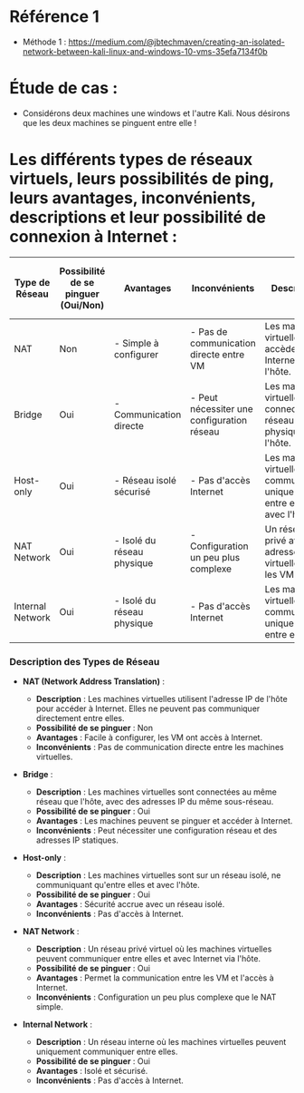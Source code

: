 # Référence 1
- Méthode 1 : 
https://medium.com/@jbtechmaven/creating-an-isolated-network-between-kali-linux-and-windows-10-vms-35efa7134f0b


# Étude de cas : 
- Considérons deux machines une windows et l'autre Kali. Nous désirons que les deux machines se pinguent entre elle !
  
# Les différents types de réseaux virtuels, leurs possibilités de ping, leurs avantages, inconvénients, descriptions et leur possibilité de connexion à Internet :

| Type de Réseau | Possibilité de se pinguer (Oui/Non) | Avantages                          | Inconvénients                         | Description                                                                 | Possibilité de se connecter à Internet (Oui/Non) |
|----------------|------------------------------------|-----------------------------------|--------------------------------------|-----------------------------------------------------------------------------|---------------------------------------------------|
| NAT            | Non                                | - Simple à configurer            | - Pas de communication directe entre VM | Les machines virtuelles accèdent à Internet via l'hôte.                     | Oui                                               |
| Bridge         | Oui                                | - Communication directe          | - Peut nécessiter une configuration réseau | Les machines virtuelles sont connectées au réseau physique de l'hôte.        | Oui                                               |
| Host-only      | Oui                                | - Réseau isolé sécurisé          | - Pas d'accès Internet                | Les machines virtuelles communiquent uniquement entre elles et avec l'hôte. | Non                                               |
| NAT Network    | Oui                                | - Isolé du réseau physique       | - Configuration un peu plus complexe   | Un réseau privé avec des adresses IP virtuelles pour les VM.                | Oui                                               |
| Internal Network | Oui                             | - Isolé du réseau physique       | - Pas d'accès Internet                | Les machines virtuelles communiquent uniquement entre elles.                | Non                                               |

### Description des Types de Réseau

- **NAT (Network Address Translation)** :
  - **Description** : Les machines virtuelles utilisent l'adresse IP de l'hôte pour accéder à Internet. Elles ne peuvent pas communiquer directement entre elles.
  - **Possibilité de se pinguer** : Non
  - **Avantages** : Facile à configurer, les VM ont accès à Internet.
  - **Inconvénients** : Pas de communication directe entre les machines virtuelles.

- **Bridge** :
  - **Description** : Les machines virtuelles sont connectées au même réseau que l'hôte, avec des adresses IP du même sous-réseau.
  - **Possibilité de se pinguer** : Oui
  - **Avantages** : Les machines peuvent se pinguer et accéder à Internet.
  - **Inconvénients** : Peut nécessiter une configuration réseau et des adresses IP statiques.

- **Host-only** :
  - **Description** : Les machines virtuelles sont sur un réseau isolé, ne communiquant qu'entre elles et avec l'hôte.
  - **Possibilité de se pinguer** : Oui
  - **Avantages** : Sécurité accrue avec un réseau isolé.
  - **Inconvénients** : Pas d'accès à Internet.

- **NAT Network** :
  - **Description** : Un réseau privé virtuel où les machines virtuelles peuvent communiquer entre elles et avec Internet via l'hôte.
  - **Possibilité de se pinguer** : Oui
  - **Avantages** : Permet la communication entre les VM et l'accès à Internet.
  - **Inconvénients** : Configuration un peu plus complexe que le NAT simple.

- **Internal Network** :
  - **Description** : Un réseau interne où les machines virtuelles peuvent uniquement communiquer entre elles.
  - **Possibilité de se pinguer** : Oui
  - **Avantages** : Isolé et sécurisé.
  - **Inconvénients** : Pas d'accès à Internet.
